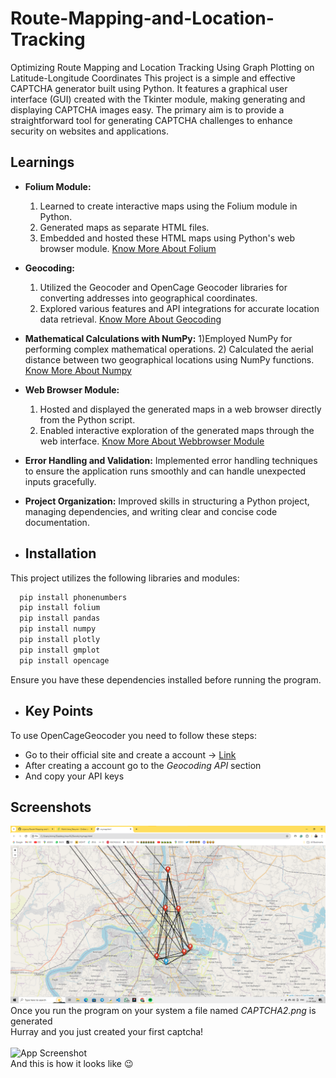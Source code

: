 # Route-Mapping-and-Location-Tracking
Optimizing Route Mapping and Location Tracking Using Graph Plotting on Latitude-Longitude Coordinates
This project is a simple and effective CAPTCHA generator built using Python. It features a graphical user interface (GUI) created with the Tkinter module, making generating and displaying CAPTCHA images easy. The primary aim is to provide a straightforward tool for generating CAPTCHA challenges to enhance security on websites and applications.
## Learnings

- **Folium Module:**
  1) Learned to create interactive maps using the Folium module in Python.
  2) Generated maps as separate HTML files.
  3) Embedded and hosted these HTML maps using Python's web browser module.
  <a href="https://pypi.org/project/folium/">Know More About Folium</a>

- **Geocoding:**
  1) Utilized the Geocoder and OpenCage Geocoder libraries for converting addresses into geographical coordinates.
  2) Explored various features and API integrations for accurate location data retrieval.
     <a href="https://pypi.org/project/opencage/">Know More About Geocoding</a>

- **Mathematical Calculations with NumPy:**
  1)Employed NumPy for performing complex mathematical operations.
  2) Calculated the aerial distance between two geographical locations using NumPy functions.
  <a href="https://pypi.org/project/numpy/">Know More About Numpy</a>


- **Web Browser Module:**
  1) Hosted and displayed the generated maps in a web browser directly from the Python script.
  2) Enabled interactive exploration of the generated maps through the web interface.
     <a href="https://docs.python.org/3/library/webbrowser.html">Know More About Webbrowser Module</a>

- **Error Handling and Validation:** Implemented error handling techniques to ensure the application runs smoothly and can handle unexpected inputs gracefully.

- **Project Organization:** Improved skills in structuring a Python project, managing dependencies, and writing clear and concise code documentation.

- ## Installation

This project utilizes the following libraries and modules:

```bash
  pip install phonenumbers
  pip install folium
  pip install pandas
  pip install numpy
  pip install plotly
  pip install gmplot
  pip install opencage
```
Ensure you have these dependencies installed before running the program.

- ## Key Points

To use OpenCageGeocoder you need to follow these steps:
- Go to their official site and create a account  -> <a href="https://opencagedata.com/">Link</a>
- After creating a account go to the *Geocoding API* section
- And copy your API keys


## Screenshots

![App Screenshot](https://github.com/mjsonu/Route-Mapping-and-Location-Tracking/blob/main/image1.png)<br /> 
Once you run the program on your system a file named *CAPTCHA2.png* is generated <br /> 
Hurray and you just created your first captcha!<br /> <br /> 
![App Screenshot]()<br /> 
And this is how it looks like 😉
